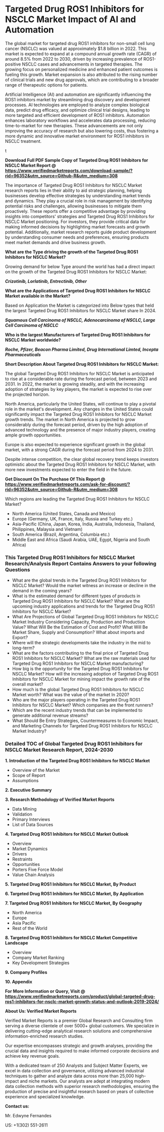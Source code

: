 <meta name="title" content="Global Targeted Drug ROS1 Inhibitors for NSCLC Market Impact of AI and Automation"><meta name="description" content="The global market for targeted drug ROS1 inhibitors for non-small cell lung cancer (NSCLC) was valued at approximately $1.8 billion in 2022. This market is expected to"><meta name="title" content="Targeted Drug ROS1 Inhibitors for NSCLC Market Size, Share, Scope, Trends, Growth, Opportunities, Analysis, Forecast"><h1>Targeted Drug ROS1 Inhibitors for NSCLC Market Impact of AI and Automation</h1><p>The global market for targeted drug ROS1 inhibitors for non-small cell lung cancer (NSCLC) was valued at approximately $1.8 billion in 2022. This market is expected to expand at a compound annual growth rate (CAGR) of around 8.5% from 2022 to 2030, driven by increasing prevalence of ROS1-positive NSCLC cases and advancements in targeted therapies. The growing focus on personalized medicine and enhanced patient outcomes is fueling this growth. Market expansion is also attributed to the rising number of clinical trials and new drug approvals, which are contributing to a broader range of therapeutic options for patients.</p><p>Artificial Intelligence (AI) and automation are significantly influencing the ROS1 inhibitors market by streamlining drug discovery and development processes. AI technologies are employed to analyze complex biological data, predict drug efficacy, and optimize clinical trial designs, leading to more targeted and efficient development of ROS1 inhibitors. Automation enhances laboratory workflows and accelerates data processing, reducing time-to-market for new therapies. These advancements are not only improving the accuracy of research but also lowering costs, thus fostering a more dynamic and innovative market environment for ROS1 inhibitors in NSCLC treatment.</p>t</p><p id="" class=""><strong>Download Full PDF Sample Copy of Targeted Drug ROS1 Inhibitors for NSCLC Market Report @ <a href="https://www.verifiedmarketreports.com/download-sample/?rid=96352&utm_source=Github-R&utm_medium=308" target="_blank">https://www.verifiedmarketreports.com/download-sample/?rid=96352&utm_source=Github-R&utm_medium=308</a></strong></p><p>The importance of&nbsp;Targeted Drug ROS1 Inhibitors for NSCLC Market research reports lies in their ability to aid strategic planning, helping businesses develop effective strategies by understanding market trends and dynamics. They play a crucial role in risk management by identifying potential risks and challenges, allowing businesses to mitigate them proactively. These reports offer a competitive advantage by providing insights into competitors' strategies and Targeted Drug ROS1 Inhibitors for NSCLC Market positioning. For investors, they provide critical data for making informed decisions by highlighting market forecasts and growth potential. Additionally, market research reports guide product development by understanding consumer needs and preferences, ensuring products meet market demands and drive business growth.</p><p><strong>What are the&nbsp;Type driving the growth of the Targeted Drug ROS1 Inhibitors for NSCLC Market?</strong></p><p id="" class="">Growing demand for below Type around the world has had a direct impact on the growth of the Targeted Drug ROS1 Inhibitors for NSCLC Market:</p><em><strong>Crizotinib, Lorlatinib, Entrectinib, Other</strong></em></p><strong>What are the&nbsp;Applications&nbsp;of Targeted Drug ROS1 Inhibitors for NSCLC Market available in the Market?</strong></p><p id="" class="">Based on Application the Market is categorized into Below types that held the largest Targeted Drug ROS1 Inhibitors for NSCLC Market share In 2024.</p><em><strong>Squamous Cell Carcinoma of NSCLC, Adenocarcinoma of NSCLC, Large Cell Carcinoma of NSCLC</strong></em></p><strong>Who is the largest Manufacturers of Targeted Drug ROS1 Inhibitors for NSCLC Market worldwide?</strong></p><p><em><strong>Roche, Pfizer, Beacon Pharma Limited, Drug International Limted, Incepta Pharmaceuticals</strong></em></p><p id="" class=""><strong>Short Description About Targeted Drug ROS1 Inhibitors for NSCLC Market:</strong></p><p>The global Targeted Drug ROS1 Inhibitors for NSCLC Market is anticipated to rise at a considerable rate during the forecast period, between 2023 and 2031. In 2022, the market is growing steadily, and with the increasing adoption of strategies by key players, the market is expected to rise over the projected horizon.</p><p>North America, particularly the United States, will continue to play a pivotal role in the market's development. Any changes in the United States could significantly impact the Targeted Drug ROS1 Inhibitors for NSCLC Market growth trends. The market in North America is projected to grow considerably during the forecast period, driven by the high adoption of advanced technology and the presence of major industry players, creating ample growth opportunities.</p><p>Europe is also expected to experience significant growth in the global market, with a strong CAGR during the forecast period from 2024 to 2031.</p><p>Despite intense competition, the clear global recovery trend keeps investors optimistic about the Targeted Drug ROS1 Inhibitors for NSCLC Market, with more new investments expected to enter the field in the future.</p><p id="" class=""><strong>Get Discount On The Purchase Of This Report @ <a href="https://www.verifiedmarketreports.com/ask-for-discount/?rid=96352&utm_source=Github-R&utm_medium=308" target="_blank">https://www.verifiedmarketreports.com/ask-for-discount/?rid=96352&utm_source=Github-R&utm_medium=308</a></strong></p>Which regions are leading the Targeted Drug ROS1 Inhibitors for NSCLC Market?</p><ul><li>North America (United States, Canada and Mexico)</li><li>Europe (Germany, UK, France, Italy, Russia and Turkey etc.)</li><li>Asia-Pacific (China, Japan, Korea, India, Australia, Indonesia, Thailand, Philippines, Malaysia and Vietnam)</li><li>South America (Brazil, Argentina, Columbia etc.)</li><li>Middle East and Africa (Saudi Arabia, UAE, Egypt, Nigeria and South Africa)</li></ul><h3 id="" class="">This Targeted Drug ROS1 Inhibitors for NSCLC Market Research/Analysis Report Contains Answers to your following Questions</h3><ul><li>What are the global trends in the Targeted Drug ROS1 Inhibitors for NSCLC Market? Would the market witness an increase or decline in the demand in the coming years?</li><li>What is the estimated demand for different types of products in Targeted Drug ROS1 Inhibitors for NSCLC Market? What are the upcoming industry applications and trends for the Targeted Drug ROS1 Inhibitors for NSCLC Market?</li><li>What Are Projections of Global Targeted Drug ROS1 Inhibitors for NSCLC Market Industry Considering Capacity, Production and Production Value? What Will Be the Estimation of Cost and Profit? What Will Be Market Share, Supply and Consumption? What about imports and Export?</li><li>Where will the strategic developments take the industry in the mid to long-term?</li><li>What are the factors contributing to the final price of Targeted Drug ROS1 Inhibitors for NSCLC Market? What are the raw materials used for Targeted Drug ROS1 Inhibitors for NSCLC Market manufacturing?</li><li>How big is the opportunity for the Targeted Drug ROS1 Inhibitors for NSCLC Market? How will the increasing adoption of Targeted Drug ROS1 Inhibitors for NSCLC Market for mining impact the growth rate of the overall market?</li><li>How much is the global Targeted Drug ROS1 Inhibitors for NSCLC Market worth? What was the value of the market In 2020?</li><li>Who are the major players operating in the Targeted Drug ROS1 Inhibitors for NSCLC Market? Which companies are the front runners?</li><li>Which are the recent industry trends that can be implemented to generate additional revenue streams?</li><li>What Should Be Entry Strategies, Countermeasures to Economic Impact, and Marketing Channels for Targeted Drug ROS1 Inhibitors for NSCLC Market Industry?</li></ul><h3 id="" class="">Detailed TOC of Global Targeted Drug ROS1 Inhibitors for NSCLC Market Research Report, 2024-2030</h3><p id="" class=""><strong>1. Introduction of the Targeted Drug ROS1 Inhibitors for NSCLC Market</strong></p><ul><li>Overview of the Market</li><li>Scope of Report</li><li>Assumptions</li></ul><p id="" class=""><strong>2. Executive Summary</strong></p><p id="" class=""><strong>3. Research Methodology of Verified Market Reports</strong></p><ul><li>Data Mining</li><li>Validation</li><li>Primary Interviews</li><li>List of Data Sources</li></ul><p id="" class=""><strong>4. Targeted Drug ROS1 Inhibitors for NSCLC Market Outlook</strong></p><ul><li>Overview</li><li>Market Dynamics</li><li>Drivers</li><li>Restraints</li><li>Opportunities</li><li>Porters Five Force Model</li><li>Value Chain Analysis</li></ul><p id="" class=""><strong>5. Targeted Drug ROS1 Inhibitors for NSCLC Market, By Product</strong></p><p id="" class=""><strong>6. Targeted Drug ROS1 Inhibitors for NSCLC Market, By Application</strong></p><p id="" class=""><strong>7. Targeted Drug ROS1 Inhibitors for NSCLC Market, By Geography</strong></p><ul><li>North America</li><li>Europe</li><li>Asia Pacific</li><li>Rest of the World</li></ul><p id="" class=""><strong>8. Targeted Drug ROS1 Inhibitors for NSCLC Market Competitive Landscape</strong></p><ul><li>Overview</li><li>Company Market Ranking</li><li>Key Development Strategies</li></ul><p id="" class=""><strong>9. Company Profiles</strong></p><p id="" class=""><strong>10. Appendix</strong></p><p id="" class=""><strong>For More Information or Query, Visit @ <a href="https://www.verifiedmarketreports.com/product/global-targeted-drug-ros1-inhibitors-for-nsclc-market-growth-status-and-outlook-2019-2024/" target="_blank">https://www.verifiedmarketreports.com/product/global-targeted-drug-ros1-inhibitors-for-nsclc-market-growth-status-and-outlook-2019-2024/</a></strong></p><p id="" class=""><strong>About Us: Verified Market Reports</strong></p><p id="" class="">Verified Market Reports is a premier Global Research and Consulting firm serving a diverse clientele of over 5000+ global customers. We specialize in delivering cutting-edge analytical research solutions and comprehensive information-enriched research studies.</p><p id="" class="">Our expertise encompasses strategic and growth analyses, providing the crucial data and insights required to make informed corporate decisions and achieve key revenue goals.</p><p id="" class="">With a dedicated team of 250 Analysts and Subject Matter Experts, we excel in data collection and governance, utilizing advanced industrial techniques to gather and analyze data across more than 25,000 high-impact and niche markets. Our analysts are adept at integrating modern data collection methods with superior research methodologies, ensuring the production of precise and insightful research based on years of collective experience and specialized knowledge.</p><p id="" class=""><strong>Contact us:</strong></p><p id="" class="">Mr. Edwyne Fernandes</p><p id="" class="">US: +1(302) 551-2611</p>